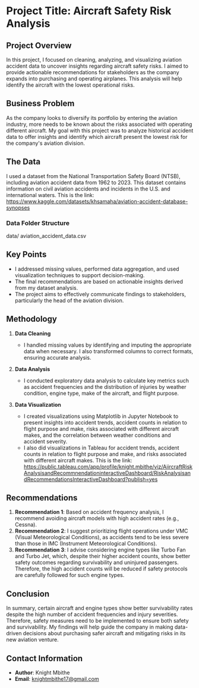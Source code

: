 # Project Title: Aircraft Safety Risk Analysis 

## Project Overview
In this project, I focused on cleaning, analyzing, and visualizing aviation accident data to uncover insights regarding aircraft safety risks. I aimed to provide actionable recommendations for stakeholders as the company expands into purchasing and operating airplanes. This analysis will help identify the aircraft with the lowest operational risks.

## Business Problem
As the company looks to diversify its portfolio by entering the aviation industry, more needs to be known about the risks associated with operating different aircraft. My goal with this project was to analyze historical accident data to offer insights and identify which aircraft present the lowest risk for the company's aviation division.

## The Data
I used a dataset from the National Transportation Safety Board (NTSB), including aviation accident data from 1962 to 2023. This dataset contains information on civil aviation accidents and incidents in the U.S. and international waters. This is the link: https://www.kaggle.com/datasets/khsamaha/aviation-accident-database-synopses

### Data Folder Structure
data/ aviation_accident_data.csv

## Key Points
- I addressed missing values, performed data aggregation, and used visualization techniques to support decision-making.
- The final recommendations are based on actionable insights derived from my dataset analysis.
- The project aims to effectively communicate findings to stakeholders, particularly the head of the aviation division.

## Methodology
1. **Data Cleaning**
   - I handled missing values by identifying and imputing the appropriate data when necessary. I also transformed columns to correct formats, ensuring accurate analysis.

2. **Data Analysis**
   - I conducted exploratory data analysis to calculate key metrics such as accident frequencies and the distribution of injuries by weather condition, engine type, make of the aircraft, and flight purpose.

3. **Data Visualization**
   - I created visualizations using Matplotlib in Jupyter Notebook to present insights into accident trends, accident counts in relation to flight purpose and make, risks associated with different aircraft makes, and the correlation between weather conditions and accident severity.
   - I also did visualizations in Tableau for  accident trends, accident counts in relation to flight purpose and make, and risks associated with different aircraft makes. This is the link: https://public.tableau.com/app/profile/knight.mbithe/viz/AiircraftRiskAnalysisandRecommnendationinteractiveDashboard/RiskAnalysisandRecommendationsInteractiveDashboard?publish=yes

## Recommendations
1. **Recommendation 1**: Based on accident frequency analysis, I recommend avoiding aircraft models with high accident rates (e.g., Cessna).
2. **Recommendation 2**: I suggest prioritizing flight operations under VMC (Visual Meteorological Conditions), as accidents tend to be less severe than those in IMC (Instrument Meteorological Conditions).
3. **Recommendation 3**: I advise considering engine types like Turbo Fan and Turbo Jet, which, despite their higher accident counts, show better safety outcomes regarding survivability and uninjured passengers. Therefore, the high accident counts will be reduced if safety protocols are carefully followed for such engine types.

## Conclusion
In summary, certain aircraft and engine types show better survivability rates despite the high number of accident frequencies and injury severities. Therefore, safety measures need to be implemented to ensure both safety and survivability. My findings will help guide the company in making data-driven decisions about purchasing safer aircraft and mitigating risks in its new aviation venture.

## Contact Information
- **Author**: Knight Mbithe
- **Email**: knightmbithe17@gmail.com

